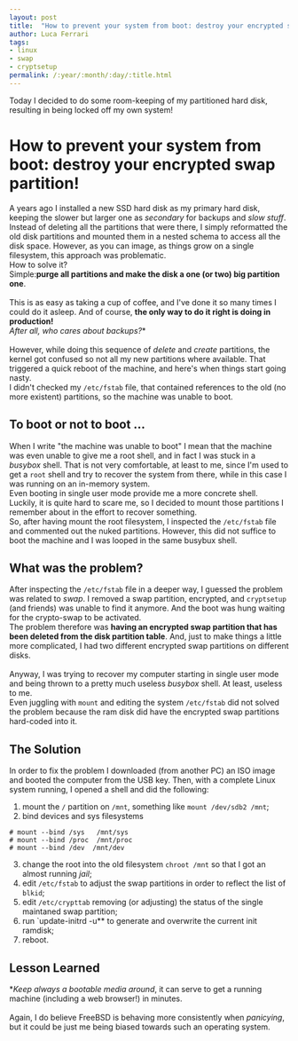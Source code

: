 ```yaml
---
layout: post
title:  "How to prevent your system from boot: destroy your encrypted swap partition!"
author: Luca Ferrari
tags:
- linux
- swap
- cryptsetup
permalink: /:year/:month/:day/:title.html
---
```

Today I decided to do some room-keeping of my partitioned hard disk, resulting in being locked off my own system!

# How to prevent your system from boot: destroy your encrypted swap partition!

A years ago I installed a new SSD hard disk as my primary hard disk, keeping the slower but larger one as *secondary* for backups and *slow stuff*.
Instead of deleting all the partitions that were there, I simply reformatted the old disk partitions and mounted them in a nested schema to access all the disk space. However, as you can image, as things grow on a single filesystem, this approach was problematic.
<br/>
How to solve it?
<br/>
Simple:**purge all partitions and make the disk a one (or two) big partition one**.
<br/>
<br/>
This is as easy as taking a cup of coffee, and I've done it so many times I could do it asleep. And of course, **the only way to do it right is doing in production!**
<br/>
*After all, who cares about backups?**
<br/>
<br/>
However, while doing this sequence of *delete* and *create* partitions, the kernel got confused so not all my new partitions where available. That triggered a quick reboot of the machine, and here's when things start going nasty.
<br/>
I didn't checked my `/etc/fstab` file, that contained references to the old (no more existent) partitions, so the machine was unable to boot.


## To boot or not to boot ...

When I write "the machine was unable to boot" I mean that the machine was even unable to give me a root shell, and in fact I was stuck in a *busybox* shell. That is not very comfortable, at least to me, since I'm used to get a `root` shell and try to recover the system from there, while in this case I was running on an in-memory system.
<br/>
Even booting in single user mode provide me a more concrete shell.
<br/>
Luckily, it is quite hard to scare me, so I decided to mount those partitions I remember about in the effort to recover something.
<br/>
So, after having mount the root filesystem, I inspected the `/etc/fstab` file and commented out the nuked partitions. However, this did not suffice to boot the machine and I was looped in the same busybux shell.

## What was the problem?

After inspecting the `/etc/fstab` file in a deeper way, I guessed the problem was related to *swap*.
I removed a swap partition, encrypted, and `cryptsetup` (and friends) was unable to find it anymore. And the boot was hung waiting for the crypto-swap to be activated.
<br/>
The problem therefore was **having an encrypted swap partition that has been deleted from the disk partition table**. And, just to make things a little more complicated, I had two different encrypted swap partitions on different disks.
<br/>
<br/>
Anyway, I was trying to recover my computer starting in single user mode and being thrown to a pretty much useless *busybox* shell. At least, useless to me.
<br/>
Even juggling with `mount` and editing the system `/etc/fstab` did not solved the problem because the ram disk did have the encrypted swap partitions hard-coded into it.

## The Solution 

In order to fix the problem I downloaded (from another PC) an ISO image and booted the computer from the USB key.
Then, with a complete Linux system running, I opened a shell and did the following:
1) mount the `/` partition on `/mnt`, something like `mount /dev/sdb2 /mnt`;
2) bind devices and sys filesystems
```shell
# mount --bind /sys   /mnt/sys
# mount --bind /proc  /mnt/proc
# mount --bind /dev  /mnt/dev
```
3) change the root into the old filesystem `chroot /mnt` so that I got an almost running *jail*;
4) edit `/etc/fstab` to adjust the swap partitions in order to reflect the list of `blkid`;
5) edit `/etc/crypttab` removing (or adjusting) the status of the single maintaned swap partition;
6) run `update-initrd -u** to generate and overwrite the current init ramdisk;
7) reboot.

## Lesson Learned

**Keep always a bootable media around*, it can serve to get a running machine (including a web browser!) in minutes.
<br/>
<br/>
Again, I do believe FreeBSD is behaving more consistently when *panicying*, but it could be just me being biased towards such an operating system.


